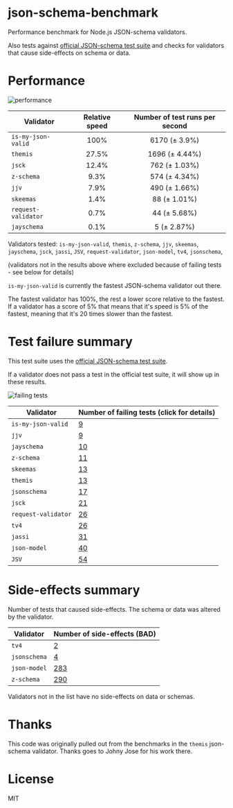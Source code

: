 # json-schema-benchmark
Performance benchmark for Node.js JSON-schema validators.

Also tests against [official JSON-schema test suite](https://github.com/json-schema/JSON-Schema-Test-Suite) and checks
for validators that cause side-effects on schema or data.

# Performance

![performance](https://chart.googleapis.com/chart?chxt=x,y&cht=bhs&chco=76A4FB&chls=2.0&chbh=46,4,1&chs=600x420&chxl=-1:|is-my-json-valid|themis|jsck|z-schema|jjv|skeemas|request-validator|jayschema&chd=t:100,27.5,12.4,9.3,7.9,1.4,0.7,0.1)

|Validator|Relative speed|Number of test runs per second|
|---------|:------------:|:----------------------------:|
|`is-my-json-valid`|100%|6170 (± 3.9%)|
|`themis`|27.5%|1696 (± 4.44%)|
|`jsck`|12.4%|762 (± 1.03%)|
|`z-schema`|9.3%|574 (± 4.34%)|
|`jjv`|7.9%|490 (± 1.66%)|
|`skeemas`|1.4%|88 (± 1.01%)|
|`request-validator`|0.7%|44 (± 5.68%)|
|`jayschema`|0.1%|5 (± 2.87%)|

Validators tested: `is-my-json-valid`, `themis`, `z-schema`, `jjv`, `skeemas`, `jayschema`, `jsck`, `jassi`, `JSV`, `request-validator`, `json-model`, `tv4`, `jsonschema`, 

(validators not in the results above where excluded because of failing tests - see below for details)

`is-my-json-valid` is currently the fastest JSON-schema validator out there.

The fastest validator has 100%, the rest a lower score relative to the fastest.
If a validator has a score of 5% that means that it's speed is 5% of the fastest,
meaning that it's 20 times slower than the fastest.

# Test failure summary

This test suite uses the [official JSON-schema test suite](https://github.com/json-schema/JSON-Schema-Test-Suite).

If a validator does not pass a test in the official test suite, it will show up in these results.

![failing tests](https://chart.googleapis.com/chart?chxt=x,y&cht=bhs&chco=76A4FB&chls=2.0&chbh=26,4,1&chs=600x410&chxl=-1:|is-my-json-valid|jjv|jayschema|z-schema|skeemas|themis|jsonschema|jsck|request-validator|tv4|jassi|json-model|JSV&chd=t:9,9,10,11,13,13,17,21,26,26,31,40,54&chxr=0,0,54&chds=0,54)

|Validator|Number of failing tests (click for details)|
|---------|-----------------------|
|`is-my-json-valid`|[9](https://github.com/Muscula/json-schema-benchmark/blob/master/reports/is-my-json-valid.md)|
|`jjv`|[9](https://github.com/Muscula/json-schema-benchmark/blob/master/reports/jjv.md)|
|`jayschema`|[10](https://github.com/Muscula/json-schema-benchmark/blob/master/reports/jayschema.md)|
|`z-schema`|[11](https://github.com/Muscula/json-schema-benchmark/blob/master/reports/z-schema.md)|
|`skeemas`|[13](https://github.com/Muscula/json-schema-benchmark/blob/master/reports/skeemas.md)|
|`themis`|[13](https://github.com/Muscula/json-schema-benchmark/blob/master/reports/themis.md)|
|`jsonschema`|[17](https://github.com/Muscula/json-schema-benchmark/blob/master/reports/jsonschema.md)|
|`jsck`|[21](https://github.com/Muscula/json-schema-benchmark/blob/master/reports/jsck.md)|
|`request-validator`|[26](https://github.com/Muscula/json-schema-benchmark/blob/master/reports/request-validator.md)|
|`tv4`|[26](https://github.com/Muscula/json-schema-benchmark/blob/master/reports/tv4.md)|
|`jassi`|[31](https://github.com/Muscula/json-schema-benchmark/blob/master/reports/jassi.md)|
|`json-model`|[40](https://github.com/Muscula/json-schema-benchmark/blob/master/reports/json-model.md)|
|`JSV`|[54](https://github.com/Muscula/json-schema-benchmark/blob/master/reports/JSV.md)|

# Side-effects summary

Number of tests that caused side-effects. The schema or data was altered by the validator.

|Validator|Number of side-effects (BAD)|
|---------|----------------------------|
|`tv4`|[2](https://github.com/Muscula/json-schema-benchmark/blob/master/reports/tv4-side-effects.md)|
|`jsonschema`|[4](https://github.com/Muscula/json-schema-benchmark/blob/master/reports/jsonschema-side-effects.md)|
|`json-model`|[283](https://github.com/Muscula/json-schema-benchmark/blob/master/reports/json-model-side-effects.md)|
|`z-schema`|[290](https://github.com/Muscula/json-schema-benchmark/blob/master/reports/z-schema-side-effects.md)|

Validators not in the list have no side-effects on data or schemas.

# Thanks
This code was originally pulled out from the benchmarks in the `themis` json-schema validator.
Thanks goes to Johny Jose for his work there.

# License
MIT
